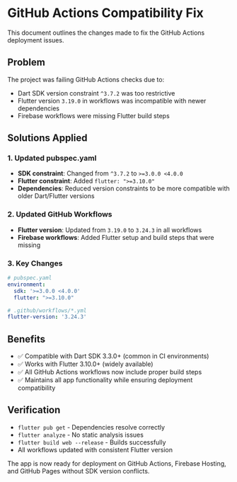 # GitHub Actions Compatibility Fix

This document outlines the changes made to fix the GitHub Actions deployment issues.

## Problem
The project was failing GitHub Actions checks due to:
- Dart SDK version constraint `^3.7.2` was too restrictive
- Flutter version `3.19.0` in workflows was incompatible with newer dependencies
- Firebase workflows were missing Flutter build steps

## Solutions Applied

### 1. Updated pubspec.yaml
- **SDK constraint**: Changed from `^3.7.2` to `>=3.0.0 <4.0.0`
- **Flutter constraint**: Added `flutter: ">=3.10.0"`
- **Dependencies**: Reduced version constraints to be more compatible with older Dart/Flutter versions

### 2. Updated GitHub Workflows
- **Flutter version**: Updated from `3.19.0` to `3.24.3` in all workflows
- **Firebase workflows**: Added Flutter setup and build steps that were missing

### 3. Key Changes
```yaml
# pubspec.yaml
environment:
  sdk: '>=3.0.0 <4.0.0'
  flutter: ">=3.10.0"

# .github/workflows/*.yml
flutter-version: '3.24.3'
```

## Benefits
- ✅ Compatible with Dart SDK 3.3.0+ (common in CI environments)
- ✅ Works with Flutter 3.10.0+ (widely available)
- ✅ All GitHub Actions workflows now include proper build steps
- ✅ Maintains all app functionality while ensuring deployment compatibility

## Verification
- `flutter pub get` - Dependencies resolve correctly
- `flutter analyze` - No static analysis issues
- `flutter build web --release` - Builds successfully
- All workflows updated with consistent Flutter version

The app is now ready for deployment on GitHub Actions, Firebase Hosting, and GitHub Pages without SDK version conflicts.
